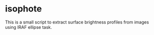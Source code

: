 # isophote
This is a small script to extract surface brightness profiles from images using IRAF ellipse task.
